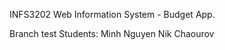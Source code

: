 INFS3202 Web Information System - Budget App.

Branch test
Students:
    Minh Nguyen
    Nik Chaourov
